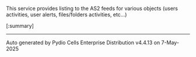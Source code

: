 






This service provides listing to the AS2 feeds for various objects (users activities, user alerts, files/folders activities, etc...)

[:summary]

---
Auto generated by Pydio Cells Enterprise Distribution v4.4.13 on 7-May-2025
